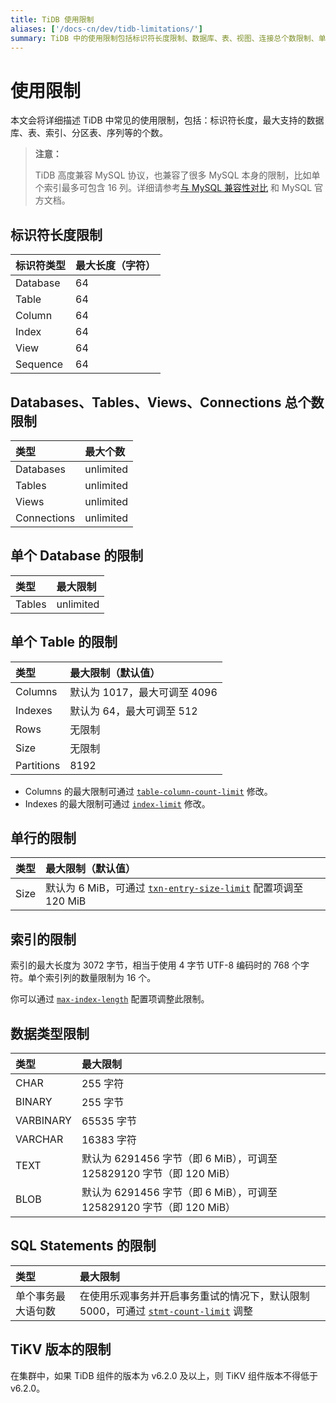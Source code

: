 ```yaml
---
title: TiDB 使用限制
aliases: ['/docs-cn/dev/tidb-limitations/']
summary: TiDB 中的使用限制包括标识符长度限制、数据库、表、视图、连接总个数限制、单个数据库和表的限制、单行限制、数据类型限制、SQL 语句限制和 TiKV 版本限制。
---
```


# 使用限制

本文会将详细描述 TiDB 中常见的使用限制，包括：标识符长度，最大支持的数据库、表、索引、分区表、序列等的个数。

> **注意：**
>
> TiDB 高度兼容 MySQL 协议，也兼容了很多 MySQL 本身的限制，比如单个索引最多可包含 16 列。详细请参考[与 MySQL 兼容性对比](/mysql-compatibility.md) 和 MySQL 官方文档。

## 标识符长度限制

| 标识符类型 | 最大长度（字符）|
|:---------|:--------------|
| Database | 64 |
| Table    | 64 |
| Column   | 64 |
| Index    | 64 |
| View     | 64 |
| Sequence | 64 |

## Databases、Tables、Views、Connections 总个数限制

| 类型  | 最大个数   |
|:----------|:----------|
| Databases | unlimited |
| Tables    | unlimited |
| Views     | unlimited |
| Connections| unlimited|

## 单个 Database 的限制

| 类型       | 最大限制   |
|:----------|:----------|
| Tables    |unlimited  |

## 单个 Table 的限制

| 类型       | 最大限制（默认值）              |
|:----------|:------------------------------|
| Columns   | 默认为 1017，最大可调至 4096     |
| Indexes   | 默认为 64，最大可调至 512        |
| Rows      | 无限制                         |
| Size      | 无限制                         |
| Partitions| 8192                          |

* Columns 的最大限制可通过 [`table-column-count-limit`](/tidb-configuration-file.md#table-column-count-limit-从-v50-版本开始引入) 修改。
* Indexes 的最大限制可通过 [`index-limit`](/tidb-configuration-file.md#index-limit-从-v50-版本开始引入) 修改。

## 单行的限制

| 类型       | 最大限制（默认值）   |
|:----------|:----------|
| Size       | 默认为 6 MiB，可通过 [`txn-entry-size-limit`](/tidb-configuration-file.md#txn-entry-size-limit-从-v4010-和-v500-版本开始引入) 配置项调至 120 MiB |

## 索引的限制

索引的最大长度为 3072 字节，相当于使用 4 字节 UTF-8 编码时的 768 个字符。单个索引列的数量限制为 16 个。

你可以通过 [`max-index-length`](/tidb-configuration-file.md#max-index-length) 配置项调整此限制。

## 数据类型限制

| 类型       | 最大限制   |
|:----------|:----------|
| CHAR       | 255 字符      |
| BINARY     | 255 字节      |
| VARBINARY  | 65535 字节    |
| VARCHAR    | 16383 字符    |
| TEXT       | 默认为 6291456 字节（即 6 MiB），可调至 125829120 字节（即 120 MiB）      |
| BLOB       | 默认为 6291456 字节（即 6 MiB），可调至 125829120 字节（即 120 MiB）      |

## SQL Statements 的限制

| 类型       | 最大限制   |
|:----------|:----------|
| 单个事务最大语句数 |  在使用乐观事务并开启事务重试的情况下，默认限制 5000，可通过 [`stmt-count-limit`](/tidb-configuration-file.md#stmt-count-limit) 调整 |

## TiKV 版本的限制

在集群中，如果 TiDB 组件的版本为 v6.2.0 及以上，则 TiKV 组件版本不得低于 v6.2.0。
